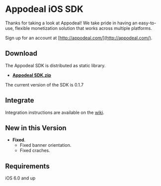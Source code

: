 # Appodeal iOS SDK

Thanks for taking a look at Appodeal! We take pride in having an easy-to-use, flexible monetization solution that works across multiple platforms.

Sign up for an account at [http://appodeal.com/](http://appodeal.com/).

## Download

The Appodeal SDK is distributed as static library.

- **[Appodeal SDK.zip](http://dl.dropbox.com/s/tandgz79v1t971q/Appodeal-iOS-SDK.zip)**

The current version of the SDK is 0.1.7

## Integrate

Integration instructions are available on the [wiki](https://github.com/appodeal/appodeal-ios-demo/wiki).

## New in this Version

- **Fixed**.
    - Fixed banner orientation.
    - Fixed craches.


## Requirements

iOS 6.0 and up
